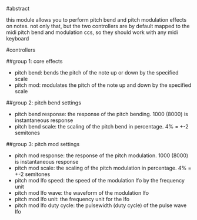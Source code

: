 #abstract

this module allows you to perform pitch bend and pitch modulation effects on notes. not only that, but the two controllers are by default mapped to the midi pitch bend and modulation ccs, so they should work with any midi keyboard

#controllers

##group 1: core effects

- pitch bend: bends the pitch of the note up or down by the specified scale
- pitch mod: modulates the pitch of the note up and down by the specified scale

##group 2: pitch bend settings

- pitch bend response: the response of the pitch bending. 1000 (8000) is instantaneous response
- pitch bend scale: the scaling of the pitch bend in percentage. 4% = +-2 semitones

##group 3: pitch mod settings

- pitch mod response: the response of the pitch modulation. 1000 (8000) is instantaneous response
- pitch mod scale: the scaling of the pitch modulation in percentage. 4% = +-2 semitones
- pitch mod lfo speed: the speed of the modulation lfo by the frequency unit
- pitch mod lfo wave: the waveform of the modulation lfo
- pitch mod lfo unit: the frequency unit for the lfo
- pitch mod lfo duty cycle: the pulsewidth (duty cycle) of the pulse wave lfo